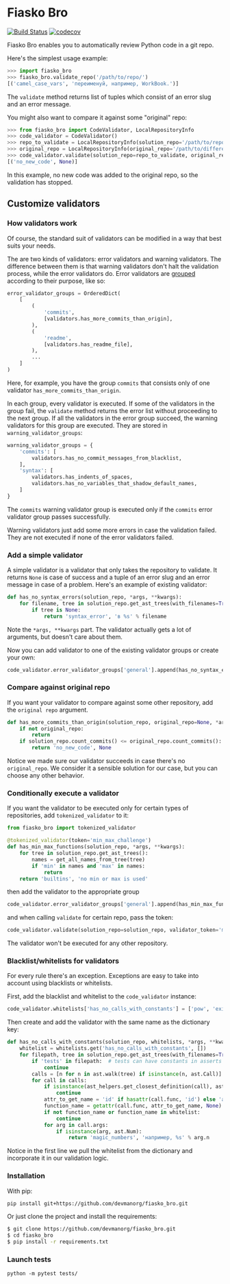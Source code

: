 # Fiasko Bro

[![Build Status](https://travis-ci.org/devmanorg/fiasko_bro.svg?branch=master)](https://travis-ci.org/devmanorg/fiasko_bro)
[![codecov](https://codecov.io/gh/devmanorg/fiasko_bro/branch/master/graph/badge.svg)](https://codecov.io/gh/devmanorg/fiasko_bro)

Fiasko Bro enables you to automatically review Python code in a git repo.

Here's the simplest usage example:

```python
>>> import fiasko_bro
>>> fiasko_bro.validate_repo('/path/to/repo/')
[('camel_case_vars', 'переименуй, например, WorkBook.')]
```
The `validate` method returns list of tuples which consist of an error slug and an error message.

You might also want to compare it against some "original" repo:
```python
>>> from fiasko_bro import CodeValidator, LocalRepositoryInfo
>>> code_validator = CodeValidator()
>>> repo_to_validate = LocalRepositoryInfo(solution_repo='/path/to/repo/')
>>> original_repo = LocalRepositoryInfo(original_repo='/path/to/different/repo/')
>>> code_validator.validate(solution_repo=repo_to_validate, original_repo=original_repo)
[('no_new_code', None)]
```
In this example, no new code was added to the original repo, so the validation has stopped.

## Customize validators
### How validators work
Of course, the standard suit of validators can be modified in a way that best suits your needs.

The are two kinds of validators: error validators and warning validators.
The difference between them is that warning validators don't halt the validation process, while the error validators do.
Error validators are [grouped](https://github.com/devmanorg/fiasko_bro/blob/master/fiasko_bro/code_validator.py#L133) according to their purpose, like so:
```python
error_validator_groups = OrderedDict(
    [
        (
            'commits',
            [validators.has_more_commits_than_origin],
        ),
        (
            'readme',
            [validators.has_readme_file],
        ),
        ...
    ]
)
```
Here, for example, you have the group `commits` that consists only of one validator `has_more_commits_than_origin`.

In each group, every validator is executed.
If some of the validators in the group fail, the `validate` method returns the error list without proceeding to the next group.
If all the validators in the error group succeed, the warning validators for this group are executed.
They are stored in `warning_validator_groups`:
```python
warning_validator_groups = {
    'commits': [
        validators.has_no_commit_messages_from_blacklist,
    ],
    'syntax': [
        validators.has_indents_of_spaces,
        validators.has_no_variables_that_shadow_default_names,
    ]
}
```
The `commits` warning validator group is executed only if the `commits` error validator group passes successfully.

Warning validators just add some more errors in case the validation failed.
They are not executed if none of the error validators failed.

### Add a simple validator
A simple validator is a validator that only takes the repository to validate. It returns `None` is case of success
and a tuple of an error slug and an error message in case of a problem. Here's an example of existing validator:
```python
def has_no_syntax_errors(solution_repo, *args, **kwargs):
    for filename, tree in solution_repo.get_ast_trees(with_filenames=True):
        if tree is None:
            return 'syntax_error', 'в %s' % filename
```
Note the `*args, **kwargs` part. The validator actually gets a lot of arguments, but doesn't care about them.

Now you can add validator to one of the existing validator groups or create your own:
```python
code_validator.error_validator_groups['general'].append(has_no_syntax_errors)
```

### Compare against original repo
If you want your validator to compare against some other repository, add the `original repo` argument.
```python
def has_more_commits_than_origin(solution_repo, original_repo=None, *args, **kwargs):
    if not original_repo:
        return
    if solution_repo.count_commits() <= original_repo.count_commits():
        return 'no_new_code', None
```
Notice we made sure our validator succeeds in case there's no `original_repo`.
We consider it a sensible solution for our case, but you can choose any other behavior.

### Conditionally execute a validator
If you want the validator to be executed only for certain types of repositories, add `tokenized_validator` to it:

```python
from fiasko_bro import tokenized_validator

@tokenized_validator(token='min_max_challenge')
def has_min_max_functions(solution_repo, *args, **kwargs):
    for tree in solution_repo.get_ast_trees():
        names = get_all_names_from_tree(tree)
        if 'min' in names and 'max' in names:
            return
    return 'builtins', 'no min or max is used'
```

then add the validator to the appropriate group
```python
code_validator.error_validator_groups['general'].append(has_min_max_functions)
```
and when calling `validate` for certain repo, pass the token:
```python
code_validator.validate(solution_repo=solution_repo, validator_token='min_max_challenge')
```
The validator won't be executed for any other repository.

### Blacklist/whitelists for validators
For every rule there's an exception. Exceptions are easy to take into account using blacklists or whitelists.

First, add the blacklist and whitelist to the `code_validator` instance:
```python
code_validator.whitelists['has_no_calls_with_constants'] = ['pow', 'exit']
```
Then create and add the validator with the same name as the dictionary key:
```python
def has_no_calls_with_constants(solution_repo, whitelists, *args, **kwargs):
    whitelist = whitelists.get('has_no_calls_with_constants', [])
    for filepath, tree in solution_repo.get_ast_trees(with_filenames=True):
        if 'tests' in filepath:  # tests can have constants in asserts
            continue
        calls = [n for n in ast.walk(tree) if isinstance(n, ast.Call)]
        for call in calls:
            if isinstance(ast_helpers.get_closest_definition(call), ast.ClassDef):  # for case of id = db.String(256)
                continue
            attr_to_get_name = 'id' if hasattr(call.func, 'id') else 'attr'
            function_name = getattr(call.func, attr_to_get_name, None)
            if not function_name or function_name in whitelist:
                continue
            for arg in call.args:
                if isinstance(arg, ast.Num):
                    return 'magic_numbers', 'например, %s' % arg.n
```
Notice in the first line we pull the whitelist from the dictionary and incorporate it in our validation logic.

### Installation

With pip:
```bash
pip install git+https://github.com/devmanorg/fiasko_bro.git
```

Or just clone the project and install the requirements:
```bash
$ git clone https://github.com/devmanorg/fiasko_bro.git
$ cd fiasko_bro
$ pip install -r requirements.txt
```

### Launch tests
`python -m pytest tests/`
